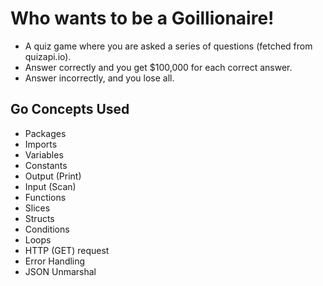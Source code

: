 # Who wants to be a Goillionaire!
- A quiz game where you are asked a series of questions (fetched from quizapi.io). 
- Answer correctly and you get $100,000 for each correct answer.
- Answer incorrectly, and you lose all.

## Go Concepts Used
- Packages
- Imports
- Variables
- Constants
- Output (Print)
- Input (Scan)
- Functions
- Slices
- Structs
- Conditions
- Loops
- HTTP (GET) request
- Error Handling
- JSON Unmarshal
